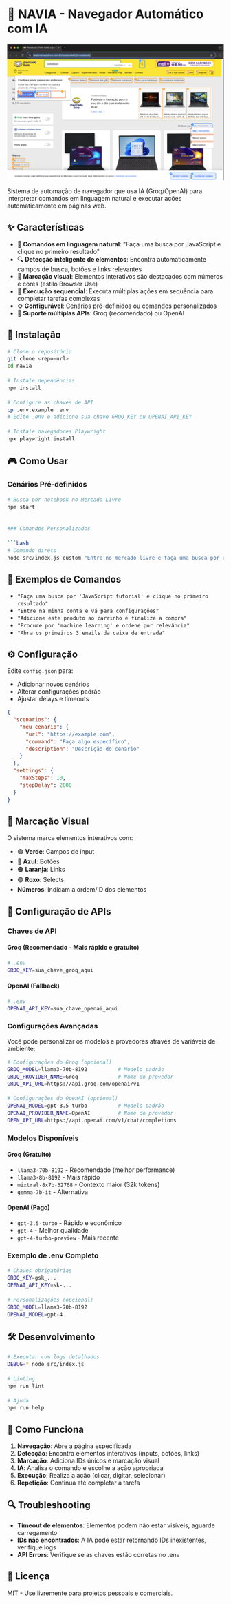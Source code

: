 # 🤖 NAVIA - Navegador Automático com IA

![NAVIA Banner](./assets/banner.png)

Sistema de automação de navegador que usa IA (Groq/OpenAI) para interpretar comandos em linguagem natural e executar ações automaticamente em páginas web.

## ✨ Características

- 🎯 **Comandos em linguagem natural**: "Faça uma busca por JavaScript e clique no primeiro resultado"
- 🔍 **Detecção inteligente de elementos**: Encontra automaticamente campos de busca, botões e links relevantes
- 🎨 **Marcação visual**: Elementos interativos são destacados com números e cores (estilo Browser Use)
- 🔄 **Execução sequencial**: Executa múltiplas ações em sequência para completar tarefas complexas
- ⚙️ **Configurável**: Cenários pré-definidos ou comandos personalizados
- 🚀 **Suporte múltiplas APIs**: Groq (recomendado) ou OpenAI

## 🚀 Instalação

```bash
# Clone o repositório
git clone <repo-url>
cd navia

# Instale dependências
npm install

# Configure as chaves de API
cp .env.example .env
# Edite .env e adicione sua chave GROQ_KEY ou OPENAI_API_KEY

# Instale navegadores Playwright
npx playwright install
```

## 🎮 Como Usar

### Cenários Pré-definidos

```bash
# Busca por notebook no Mercado Livre
npm start


### Comandos Personalizados

```bash
# Comando direto
node src/index.js custom "Entre no mercado livre e faça uma busca por ar condicionado, ordene pelo menor preço e clique no primeiro resultado para abrir o produto"
```

## 📝 Exemplos de Comandos

- `"Faça uma busca por 'JavaScript tutorial' e clique no primeiro resultado"`
- `"Entre na minha conta e vá para configurações"`
- `"Adicione este produto ao carrinho e finalize a compra"`
- `"Procure por 'machine learning' e ordene por relevância"`
- `"Abra os primeiros 3 emails da caixa de entrada"`

## ⚙️ Configuração

Edite `config.json` para:
- Adicionar novos cenários
- Alterar configurações padrão
- Ajustar delays e timeouts

```json
{
  "scenarios": {
    "meu_cenario": {
      "url": "https://example.com",
      "command": "Faça algo específico",
      "description": "Descrição do cenário"
    }
  },
  "settings": {
    "maxSteps": 10,
    "stepDelay": 2000
  }
}
```

## 🎨 Marcação Visual

O sistema marca elementos interativos com:
- 🟢 **Verde**: Campos de input
- 🔵 **Azul**: Botões  
- 🟠 **Laranja**: Links
- 🟣 **Roxo**: Selects
- **Números**: Indicam a ordem/ID dos elementos

## 🔧 Configuração de APIs

### Chaves de API

#### Groq (Recomendado - Mais rápido e gratuito)
```bash
# .env
GROQ_KEY=sua_chave_groq_aqui
```

#### OpenAI (Fallback)
```bash
# .env  
OPENAI_API_KEY=sua_chave_openai_aqui
```

### Configurações Avançadas

Você pode personalizar os modelos e provedores através de variáveis de ambiente:

```bash
# Configurações do Groq (opcional)
GROQ_MODEL=llama3-70b-8192          # Modelo padrão
GROQ_PROVIDER_NAME=Groq             # Nome do provedor
GROQ_API_URL=https://api.groq.com/openai/v1

# Configurações do OpenAI (opcional)
OPENAI_MODEL=gpt-3.5-turbo          # Modelo padrão  
OPENAI_PROVIDER_NAME=OpenAI         # Nome do provedor
OPEN_API_URL=https://api.openai.com/v1/chat/completions
```

### Modelos Disponíveis

#### Groq (Gratuito)
- `llama3-70b-8192` - Recomendado (melhor performance)
- `llama3-8b-8192` - Mais rápido
- `mixtral-8x7b-32768` - Contexto maior (32k tokens)
- `gemma-7b-it` - Alternativa

#### OpenAI (Pago)
- `gpt-3.5-turbo` - Rápido e econômico
- `gpt-4` - Melhor qualidade
- `gpt-4-turbo-preview` - Mais recente

### Exemplo de .env Completo

```bash
# Chaves obrigatórias
GROQ_KEY=gsk_...
OPENAI_API_KEY=sk-...

# Personalizações (opcional)
GROQ_MODEL=llama3-70b-8192
OPENAI_MODEL=gpt-4
```

## 🛠️ Desenvolvimento

```bash
# Executar com logs detalhados
DEBUG=* node src/index.js

# Linting
npm run lint

# Ajuda
npm run help
```

## 🎯 Como Funciona

1. **Navegação**: Abre a página especificada
2. **Detecção**: Encontra elementos interativos (inputs, botões, links)
3. **Marcação**: Adiciona IDs únicos e marcação visual
4. **IA**: Analisa o comando e escolhe a ação apropriada  
5. **Execução**: Realiza a ação (clicar, digitar, selecionar)
6. **Repetição**: Continua até completar a tarefa

## 🔍 Troubleshooting

- **Timeout de elementos**: Elementos podem não estar visíveis, aguarde carregamento
- **IDs não encontrados**: A IA pode estar retornando IDs inexistentes, verifique logs
- **API Errors**: Verifique se as chaves estão corretas no .env

## 📄 Licença

MIT - Use livremente para projetos pessoais e comerciais.

